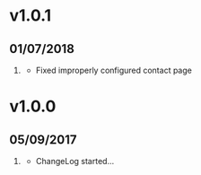 # v1.0.1
## 01/07/2018

1. [](#bugfix)
    * Fixed improperly configured contact page

# v1.0.0
## 05/09/2017           

1. [](#new)
    * ChangeLog started...
